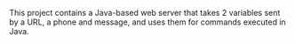 This project contains a Java-based web server that takes 2 variables sent by a URL, a phone and message, and uses them for commands executed in Java.
